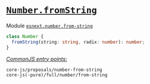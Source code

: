 # [`Number.fromString`](https://github.com/tc39/proposal-number-fromstring)
Module [`esnext.number.from-string`](/packages/core-js/modules/esnext.number.from-string.js)
```ts
class Number {
  fromString(string: string, radix: number): number;
}
```
[*CommonJS entry points:*](/docs/usage.md#commonjs-api)
```
core-js/proposals/number-from-string
core-js(-pure)/full/number/from-string
```
